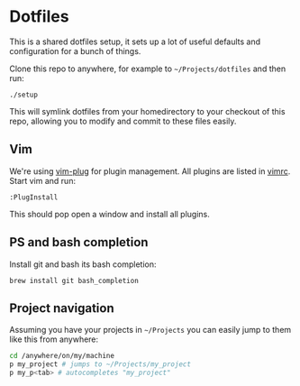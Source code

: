 # Dotfiles

This is a shared dotfiles setup, it sets up a lot of useful defaults and
configuration for a bunch of things.

Clone this repo to anywhere, for example to `~/Projects/dotfiles` and then
run:

```
./setup
```

This will symlink dotfiles from your homedirectory to your checkout of this
repo, allowing you to modify and commit to these files easily.

## Vim

We're using [vim-plug](https://github.com/junegunn/vim-plug) for plugin
management. All plugins are listed in [vimrc](link/vimrc). Start vim and
run:

```
:PlugInstall
```

This should pop open a window and install all plugins.

## PS and bash completion

Install git and bash its bash completion:

```
brew install git bash_completion
```

## Project navigation

Assuming you have your projects in `~/Projects` you can easily jump to them
like this from anywhere:

``` sh
cd /anywhere/on/my/machine
p my_project # jumps to ~/Projects/my_project
p my_p<tab> # autocompletes "my_project"
```
